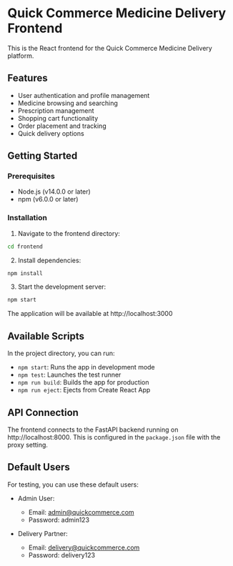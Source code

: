 # Quick Commerce Medicine Delivery Frontend

This is the React frontend for the Quick Commerce Medicine Delivery platform.

## Features

- User authentication and profile management
- Medicine browsing and searching
- Prescription management
- Shopping cart functionality
- Order placement and tracking
- Quick delivery options

## Getting Started

### Prerequisites

- Node.js (v14.0.0 or later)
- npm (v6.0.0 or later)

### Installation

1. Navigate to the frontend directory:

```bash
cd frontend
```

2. Install dependencies:

```bash
npm install
```

3. Start the development server:

```bash
npm start
```

The application will be available at http://localhost:3000

## Available Scripts

In the project directory, you can run:

- `npm start`: Runs the app in development mode
- `npm test`: Launches the test runner
- `npm run build`: Builds the app for production
- `npm run eject`: Ejects from Create React App

## API Connection

The frontend connects to the FastAPI backend running on http://localhost:8000. This is configured in the `package.json` file with the proxy setting.

## Default Users

For testing, you can use these default users:

- Admin User:
  - Email: admin@quickcommerce.com
  - Password: admin123

- Delivery Partner:
  - Email: delivery@quickcommerce.com
  - Password: delivery123 